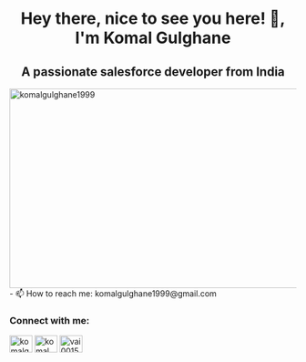 

<h1 align="center"> Hey there, nice to see you here! 👋, I'm Komal Gulghane
<h2 align="center">A passionate salesforce developer from India</h2>
<img align="center" src="http://addicted2success.com/wp-content/uploads/2013/09/Steve-Jobs-Passion-Picture-Quotes.jpg" alt="komalgulghane1999" height="350" width="1500" /></a>

<br>
- 📫 How to  reach me: komalgulghane1999@gmail.com


<p align="left">
<h3 align="left">Connect with me:</h3>

<a href="https://twitter.com/GulghaneKomal" target="blank"><img align="center" src="https://cdn.jsdelivr.net/npm/simple-icons@3.0.1/icons/twitter.svg" alt="komalgulghane" height="30" width="40" /></a>
<a href="linkedin.com/in/komal-gulghane" target="blank"><img align="center" src="https://cdn.jsdelivr.net/npm/simple-icons@3.0.1/icons/linkedin.svg" alt="komal gulghane" height="30" width="40" /></a>
<a href="https://www.instagram.com/invites/contact/?i=dea7twlwerw7&utm_content=7h3m29k" target="blank"><img align="center" src="https://cdn.jsdelivr.net/npm/simple-icons@3.0.1/icons/instagram.svg" alt="vai0015" height="30" width="40" /></a>

</p>
